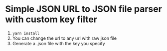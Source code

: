 # Simple JSON URL to JSON file parser with custom key filter 
1. `yarn install`
2. You can change the url to any url with raw json file
3. Generate a .json file with the key you specify